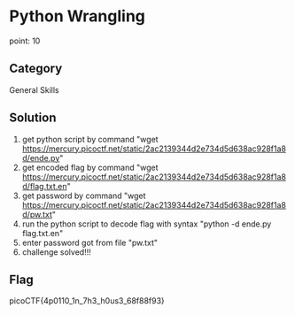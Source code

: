# Python Wrangling
point: 10

## Category
General Skills

## Solution 
1. get python script by command "wget https://mercury.picoctf.net/static/2ac2139344d2e734d5d638ac928f1a8d/ende.py"
2. get encoded flag by command "wget https://mercury.picoctf.net/static/2ac2139344d2e734d5d638ac928f1a8d/flag.txt.en"
3. get password by command "wget https://mercury.picoctf.net/static/2ac2139344d2e734d5d638ac928f1a8d/pw.txt"
4. run the python script to decode flag with syntax "python -d ende.py flag.txt.en"
5. enter password got from file "pw.txt" 
6. challenge solved!!! 

## Flag 
picoCTF{4p0110_1n_7h3_h0us3_68f88f93}
